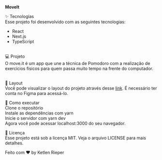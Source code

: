<b>MoveIt</b>

✨ Tecnologias <br>
Esse projeto foi desenvolvido com as seguintes tecnologias:
<ul>
  <li>React</li>
  <li>Next.js</li>
  <li>TypeScript</li>
</ul>
<br>
💻 Projeto <br>
O move.it é um app que une a técnica de Pomodoro com a realização de exercícios físicos para quem passa muito tempo na frente do computador. <br><br>

🔖 Layout <br>
Você pode visualizar o layout do projeto através desse  <a href="https://www.figma.com/file/ge20pu3ofMOKoliUyKx1Nl/Move.it-1.0">link</a>. É necessário ter conta no Figma para acessá-lo. <br>

🚀 Como executar <br>
Clone o repositório <br>
Instale as dependências com yarn <br>
Inicie o servidor com yarn dev <br>
Agora você pode acessar localhost:3000 do seu navegador. <br>

📄 Licença <br>
Esse projeto está sob a licença MIT. Veja o arquivo LICENSE para mais detalhes. <br>

Feito com ♥ by Ketlen Rieper
